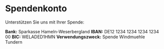 # Spendenkonto

Unterstützen Sie uns mit Ihrer Spende:

**Bank:** Sparkasse Hameln-Weserbergland
**IBAN:** DE12 1234 1234 1234 1234 00
**BIC:** WELADED1HMN
**Verwendungszweck:** Spende Windmuehle Tundern
